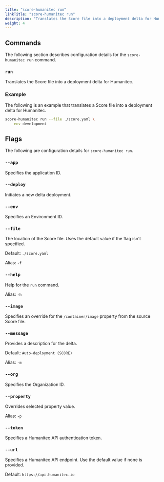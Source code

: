 ```yaml
---
title: "score-humanitec run"
linkTitle: "score-humanitec run"
description: "Translates the Score file into a deployment delta for Humanitec."
weight: 4
---
```


## Commands

The following section describes configuration details for the `score-humanitec run` command.

### `run`

Translates the Score file into a deployment delta for Humanitec.

### Example

The following is an example that translates a Score file into a deployment delta for Humanitec.

```bash
score-humanitec run --file ./score.yaml \
  --env development
```

## Flags

The following are configuration details for `score-humanitec run`.

### `--app`

Specifies the application ID.

### `--deploy`

Initiates a new delta deployment.

### `--env`

Specifies an Environment ID.

### `--file`

The location of the Score file.
Uses the default value if the flag isn't specified.

Default: `./score.yaml`

Alias: `-f`

### `--help`

Help for the `run` command.

Alias: `-h`

### `--image`

Specifies an override for the `/container/image` property from the source Score file.

### `--message`

Provides a description for the delta.

Default: `Auto-deployment (SCORE)`

Alias: `-m`

### `--org`

Specifies the Organization ID.

### `--property`

Overrides selected property value.

Alias: `-p`

### `--token`

Specifies a Humanitec API authentication token.

### `--url`

Specifies a Humanitec API endpoint. Use the default value if none is provided.

Default: `https://api.humanitec.io`
